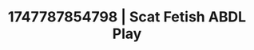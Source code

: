 ---
categories:
- Whispered desires
- Flushed skin
- Hair pulling
- Erotic tension
- Teasing look
image: /assets/images/1747787854798.jpg
layout: post
seo:
  description: Featured content with high-quality Scat Fetish, ABDL Play. HD images
    available.
  keywords: Scat Fetish, ABDL Play
  og_image: /assets/images/1747787854798.jpg
  schema_type: VisualArtwork
tags:
- ABDL Play
- Scat Fetish
- '#1747787854798'
title: 1747787854798 | Scat Fetish ABDL Play
---